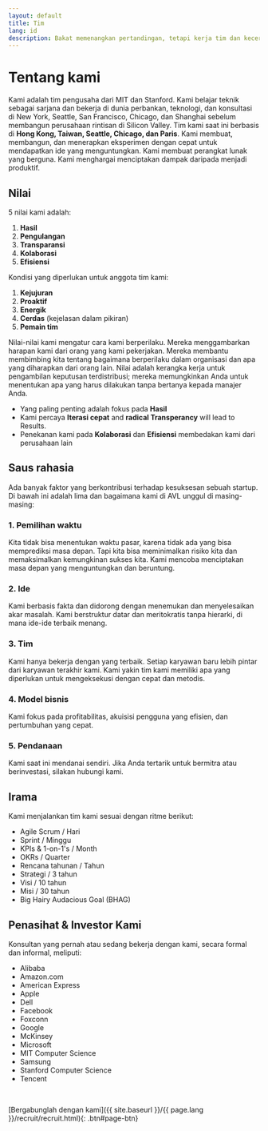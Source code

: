 ```yaml
---
layout: default
title: Tim
lang: id
description: Bakat memenangkan pertandingan, tetapi kerja tim dan kecerdasan memenangkan kejuaraan.
---
```




# Tentang kami

Kami adalah tim pengusaha dari MIT dan Stanford. Kami belajar teknik sebagai sarjana dan bekerja di dunia perbankan, teknologi, dan konsultasi di New York, Seattle, San Francisco, Chicago, dan Shanghai sebelum membangun perusahaan rintisan di Silicon Valley. Tim kami saat ini berbasis di **Hong Kong, Taiwan, Seattle, Chicago, dan Paris**. Kami membuat, membangun, dan menerapkan eksperimen dengan cepat untuk mendapatkan ide yang menguntungkan. Kami membuat perangkat lunak yang berguna. Kami menghargai menciptakan dampak daripada menjadi produktif.

## Nilai

5 nilai kami adalah:

1. **Hasil**
1. **Pengulangan**
1. **Transparansi**
1. **Kolaborasi**
1. **Efisiensi**

Kondisi yang diperlukan untuk anggota tim kami:

1. **Kejujuran**
1. **Proaktif**
1. **Energik**
1. **Cerdas** (kejelasan dalam pikiran)
1. **Pemain tim**

Nilai-nilai kami mengatur cara kami berperilaku. Mereka menggambarkan harapan kami dari orang yang kami pekerjakan. Mereka membantu membimbing kita tentang bagaimana berperilaku dalam organisasi dan apa yang diharapkan dari orang lain. Nilai adalah kerangka kerja untuk pengambilan keputusan terdistribusi; mereka memungkinkan Anda untuk menentukan apa yang harus dilakukan tanpa bertanya kepada manajer Anda.

- Yang paling penting adalah fokus pada **Hasil**
- Kami percaya **Iterasi cepat** and **radical Transperancy** will lead to Results.
- Penekanan kami pada **Kolaborasi** dan **Efisiensi** membedakan kami dari perusahaan lain

## Saus rahasia

Ada banyak faktor yang berkontribusi terhadap kesuksesan sebuah startup. Di bawah ini adalah lima dan bagaimana kami di AVL unggul di masing-masing:

### 1. Pemilihan waktu

Kita tidak bisa menentukan waktu pasar, karena tidak ada yang bisa memprediksi masa depan. Tapi kita bisa meminimalkan risiko kita dan memaksimalkan kemungkinan sukses kita. Kami mencoba menciptakan masa depan yang menguntungkan dan beruntung.

### 2. Ide

Kami berbasis fakta dan didorong dengan menemukan dan menyelesaikan akar masalah. Kami berstruktur datar dan meritokratis tanpa hierarki, di mana ide-ide terbaik menang.

### 3. Tim

Kami hanya bekerja dengan yang terbaik. Setiap karyawan baru lebih pintar dari karyawan terakhir kami. Kami yakin tim kami memiliki apa yang diperlukan untuk mengeksekusi dengan cepat dan metodis.

### 4. Model bisnis

Kami fokus pada profitabilitas, akuisisi pengguna yang efisien, dan pertumbuhan yang cepat.

### 5. Pendanaan

Kami saat ini mendanai sendiri. Jika Anda tertarik untuk bermitra atau berinvestasi, silakan hubungi kami.

## Irama

Kami menjalankan tim kami sesuai dengan ritme berikut:

- Agile Scrum / Hari
- Sprint / Minggu
- KPIs & 1-on-1's / Month
- OKRs / Quarter
- Rencana tahunan / Tahun
- Strategi / 3 tahun
- Visi / 10 tahun
- Misi / 30 tahun
- Big Hairy Audacious Goal (BHAG)
<!-- Our BHAG is to become the most popular X for Y in Z industry. For this to happen, we need to be best are making A much more B. -->

## Penasihat & Investor Kami

Konsultan yang pernah atau sedang bekerja dengan kami, secara formal dan informal, meliputi:

- Alibaba
- Amazon.com
- American Express
- Apple
- Dell
- Facebook
- Foxconn
- Google
- McKinsey
- Microsoft
- MIT Computer Science
- Samsung
- Stanford Computer Science
- Tencent

<br>

[Bergabunglah dengan kami]({{ site.baseurl }}/{{ page.lang }}/recruit/recruit.html){: .btn#page-btn}